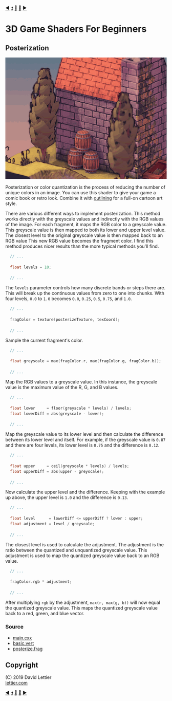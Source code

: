 [:arrow_backward:](depth-of-field.md)
[:arrow_double_up:](../README.md)
[:arrow_up_small:](#)
[:arrow_down_small:](#copyright)
[:arrow_forward:](pixelization.md)

# 3D Game Shaders For Beginners

## Posterization

<p align="center">
<img src="../resources/images/hpP5G9z.gif" alt="Posterization" title="Posterization">
</p>

Posterization or color quantization is the process of reducing the number of unique colors in an image.
You can use this shader to give your game a comic book or retro look.
Combine it with [outlining](outlining.md) for a full-on cartoon art style.

There are various different ways to implement posterization.
This method works directly with the greyscale values and indirectly with the RGB values of the image.
For each fragment, it maps the RGB color to a greyscale value.
This greyscale value is then mapped to both its lower and upper level value.
The closest level to the original greyscale value is then mapped back to an RGB value
This new RGB value becomes the fragment color.
I find this method produces nicer results than the more typical methods you'll find.

```c
  // ...

  float levels = 10;

  // ...
```

The `levels` parameter controls how many discrete bands or steps there are.
This will break up the continuous values from zero to one into chunks.
With four levels, `0.0` to `1.0` becomes `0.0`, `0.25`, `0.5`, `0.75`, and `1.0`.


```c
  // ...

  fragColor = texture(posterizeTexture, texCoord);

  // ...
```

Sample the current fragment's color.

```c
  // ...

  float greyscale = max(fragColor.r, max(fragColor.g, fragColor.b));

  // ...
```

Map the RGB values to a greyscale value.
In this instance, the greyscale value is the maximum value of the R, G, and B values.

```c
  // ...

  float lower     = floor(greyscale * levels) / levels;
  float lowerDiff = abs(greyscale - lower);

  // ...
```

Map the greyscale value to its lower level and
then calculate the difference between its lower level and itself.
For example,
if the greyscale value is `0.87` and there are four levels, its lower level is `0.75` and the difference is `0.12`.


```c
  // ...

  float upper     = ceil(greyscale * levels) / levels;
  float upperDiff = abs(upper - greyscale);

  // ...
```

Now calculate the upper level and the difference.
Keeping with the example up above, the upper level is `1.0` and the difference is `0.13`.

```c
  // ...

  float level      = lowerDiff <= upperDiff ? lower : upper;
  float adjustment = level / greyscale;

  // ...
```

The closest level is used to calculate the adjustment.
The adjustment is the ratio between the quantized and unquantized greyscale value.
This adjustment is used to map the quantized greyscale value back to an RGB value.


```c
  // ...

  fragColor.rgb * adjustment;

  // ...
```

After multiplying `rgb` by the adjustment, `max(r, max(g, b))` will now equal the quantized greyscale value.
This maps the quantized greyscale value back to a red, green, and blue vector.

### Source

- [main.cxx](../demonstration/src/main.cxx)
- [basic.vert](../demonstration/shaders/vertex/basic.vert)
- [posterize.frag](../demonstration/shaders/fragment/posterize.frag)

## Copyright

(C) 2019 David Lettier
<br>
[lettier.com](https://www.lettier.com)

[:arrow_backward:](depth-of-field.md)
[:arrow_double_up:](../README.md)
[:arrow_up_small:](#)
[:arrow_down_small:](#copyright)
[:arrow_forward:](pixelization.md)
